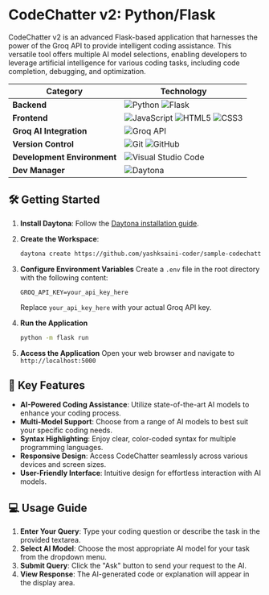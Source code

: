 
# CodeChatter v2: Python/Flask

CodeChatter v2 is an advanced Flask-based application that harnesses the power of the Groq API to provide intelligent coding assistance. This versatile tool offers multiple AI model selections, enabling developers to leverage artificial intelligence for various coding tasks, including code completion, debugging, and optimization.

| **Category**| **Technology**|
|--------------------------|-----------------------------------------------------------------------------------------------------------------------------------------------------------------------------------------------------------------|
| **Backend**| ![Python](https://skillicons.dev/icons?i=python) ![Flask](https://skillicons.dev/icons?i=flask)|
| **Frontend**| ![JavaScript](https://skillicons.dev/icons?i=js) ![HTML5](https://skillicons.dev/icons?i=html) ![CSS3](https://skillicons.dev/icons?i=css)|
| **Groq AI Integration**| ![Groq API](https://github.com/user-attachments/assets/7610e24d-f44c-4805-a29b-6215df7ffe13)                                 |
| **Version Control**| ![Git](https://skillicons.dev/icons?i=git) ![GitHub](https://skillicons.dev/icons?i=github)|
| **Development Environment**| ![Visual Studio Code](https://skillicons.dev/icons?i=vscode)|
| **Dev Manager**| ![Daytona](https://github.com/user-attachments/assets/f22ffdb6-3bfe-4462-b53d-493b858e869f)|



## 🛠️ Getting Started

1. **Install Daytona**: Follow the [Daytona installation guide](https://www.daytona.io/docs/installation/installation/).  
2. **Create the Workspace**:  
   ```bash  
   daytona create https://github.com/yashksaini-coder/sample-codechatter
   ```  

3. **Configure Environment Variables**
   Create a `.env` file in the root directory with the following content:

   ```
   GROQ_API_KEY=your_api_key_here
   ```
   Replace `your_api_key_here` with your actual Groq API key.

4. **Run the Application**
   ```bash
   python -m flask run
   ```

5. **Access the Application**
   Open your web browser and navigate to `http://localhost:5000`

## 🌟 Key Features

- **AI-Powered Coding Assistance**: Utilize state-of-the-art AI models to enhance your coding process.
- **Multi-Model Support**: Choose from a range of AI models to best suit your specific coding needs.
- **Syntax Highlighting**: Enjoy clear, color-coded syntax for multiple programming languages.
- **Responsive Design**: Access CodeChatter seamlessly across various devices and screen sizes.
- **User-Friendly Interface**: Intuitive design for effortless interaction with AI models.

## 💻 Usage Guide

1. **Enter Your Query**: Type your coding question or describe the task in the provided textarea.
2. **Select AI Model**: Choose the most appropriate AI model for your task from the dropdown menu.
3. **Submit Query**: Click the "Ask" button to send your request to the AI.
4. **View Response**: The AI-generated code or explanation will appear in the display area.

